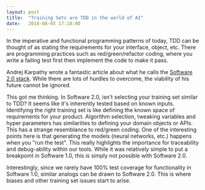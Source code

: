 ```yaml
---
layout: post
title:  "Training Sets are TDD in the world of AI"
date:   2018-08-05 17:10:00
---
```


In the imperative and functional programming patterns of today, TDD can be thought of as stating the requirements for your interface, object, etc. There are programming practices such as red/green/refactor coding, where you write a failing test first then implement the code to make it pass.

Andrej Karpathy wrote a fantastic article about what he calls the [Software 2.0 stack](https://medium.com/@karpathy/software-2-0-a64152b37c35). While there are lots of hurdles to overcome, the viability of his future cannot be ignored. 

This got me thinking. In Software 2.0, isn't selecting your training set similar to TDD? It seems like it's inherently tested based on known inputs. Identifying the right training set is like defining the known space of requirements for your product. Algorithm selection, tweaking variables and hyper parameters has  similarities to defining your domain objects or APIs. This has a strange resemblance to red/green coding. One of the interesting points here is that generating the models (neural networks, etc.) happens when you "run the test". This really highlights the importance for traceability and debug-ability within our tools. While it was relatively simple to put a breakpoint in Software 1.0, this is simply not possible with Software 2.0.

Interestingly, since we rarely have 100% test coverage for functionality in Software 1.0, similar analogs can be drawn to Software 2.0. This is where biases and other training set issues start to arise. 






